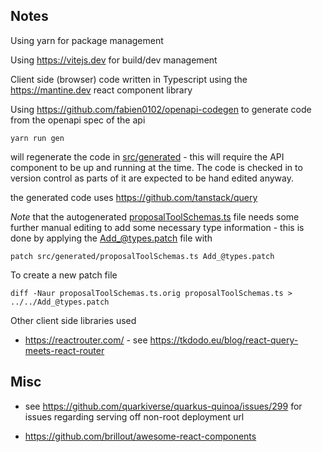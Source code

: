 Notes
-----

Using yarn for package management

Using https://vitejs.dev for build/dev management

Client side (browser) code written in Typescript using the https://mantine.dev react component library

Using https://github.com/fabien0102/openapi-codegen to generate code from the openapi spec of the api

```shell
yarn run gen
```
will regenerate the code in [src/generated](src/generated) - this will require the API component to be up and running at the time. The code is checked in to version control as parts of it are expected to be hand edited anyway.

the generated code uses https://github.com/tanstack/query

*Note* that the autogenerated [proposalToolSchemas.ts](src%2Fgenerated%2FproposalToolSchemas.ts) file needs some further
manual editing to add some necessary type information - this is done by applying the [Add_@types.patch](Add_%40types.patch)
file with 

```shell
patch src/generated/proposalToolSchemas.ts Add_@types.patch
```

To create a new patch file

```shell
diff -Naur proposalToolSchemas.ts.orig proposalToolSchemas.ts > ../../Add_@types.patch 
```

Other client side libraries used

* https://reactrouter.com/ - see https://tkdodo.eu/blog/react-query-meets-react-router

## Misc

* see https://github.com/quarkiverse/quarkus-quinoa/issues/299 for issues regarding serving 
off non-root deployment url

* https://github.com/brillout/awesome-react-components 


